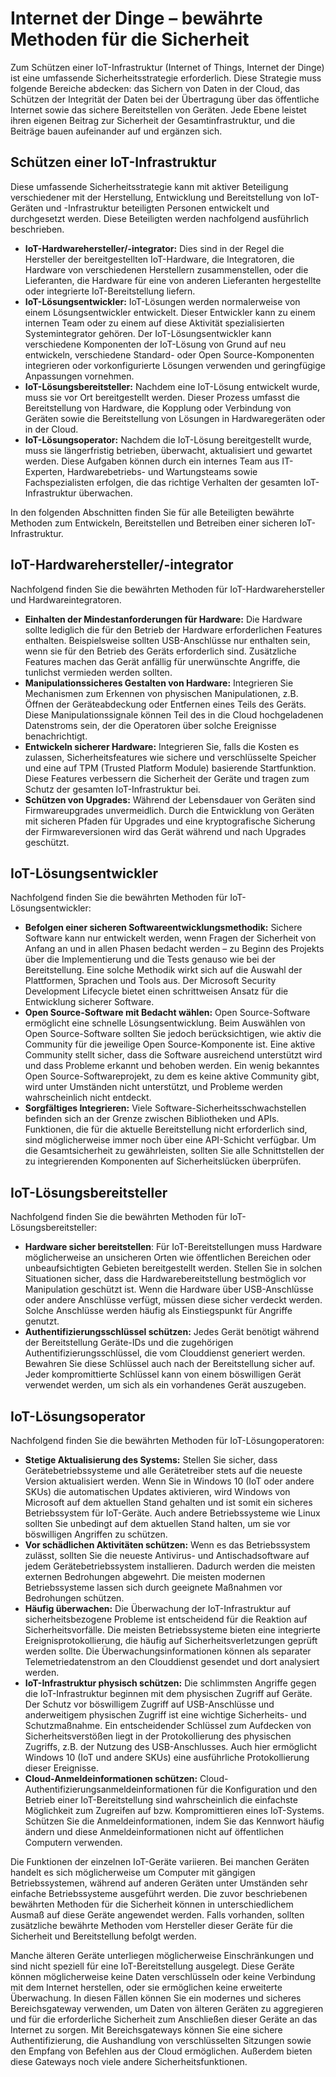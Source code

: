 # <a name="internet-of-things-security-best-practices"></a>Internet der Dinge – bewährte Methoden für die Sicherheit

Zum Schützen einer IoT-Infrastruktur (Internet of Things, Internet der Dinge) ist eine umfassende Sicherheitsstrategie erforderlich. Diese Strategie muss folgende Bereiche abdecken: das Sichern von Daten in der Cloud, das Schützen der Integrität der Daten bei der Übertragung über das öffentliche Internet sowie das sichere Bereitstellen von Geräten. Jede Ebene leistet ihren eigenen Beitrag zur Sicherheit der Gesamtinfrastruktur, und die Beiträge bauen aufeinander auf und ergänzen sich.

## <a name="secure-an-iot-infrastructure"></a>Schützen einer IoT-Infrastruktur

Diese umfassende Sicherheitsstrategie kann mit aktiver Beteiligung verschiedener mit der Herstellung, Entwicklung und Bereitstellung von IoT-Geräten und -Infrastruktur beteiligten Personen entwickelt und durchgesetzt werden. Diese Beteiligten werden nachfolgend ausführlich beschrieben.

* **IoT-Hardwarehersteller/-integrator:** Dies sind in der Regel die Hersteller der bereitgestellten IoT-Hardware, die Integratoren, die Hardware von verschiedenen Herstellern zusammenstellen, oder die Lieferanten, die Hardware für eine von anderen Lieferanten hergestellte oder integrierte IoT-Bereitstellung liefern.
* **IoT-Lösungsentwickler:** IoT-Lösungen werden normalerweise von einem Lösungsentwickler entwickelt. Dieser Entwickler kann zu einem internen Team oder zu einem auf diese Aktivität spezialisierten Systemintegrator gehören. Der IoT-Lösungsentwickler kann verschiedene Komponenten der IoT-Lösung von Grund auf neu entwickeln, verschiedene Standard- oder Open Source-Komponenten integrieren oder vorkonfigurierte Lösungen verwenden und geringfügige Anpassungen vornehmen.
* **IoT-Lösungsbereitsteller:** Nachdem eine IoT-Lösung entwickelt wurde, muss sie vor Ort bereitgestellt werden. Dieser Prozess umfasst die Bereitstellung von Hardware, die Kopplung oder Verbindung von Geräten sowie die Bereitstellung von Lösungen in Hardwaregeräten oder in der Cloud.
* **IoT-Lösungsoperator:** Nachdem die IoT-Lösung bereitgestellt wurde, muss sie längerfristig betrieben, überwacht, aktualisiert und gewartet werden. Diese Aufgaben können durch ein internes Team aus IT-Experten, Hardwarebetriebs- und Wartungsteams sowie Fachspezialisten erfolgen, die das richtige Verhalten der gesamten IoT-Infrastruktur überwachen.

In den folgenden Abschnitten finden Sie für alle Beteiligten bewährte Methoden zum Entwickeln, Bereitstellen und Betreiben einer sicheren IoT-Infrastruktur.

## <a name="iot-hardware-manufacturerintegrator"></a>IoT-Hardwarehersteller/-integrator

Nachfolgend finden Sie die bewährten Methoden für IoT-Hardwarehersteller und Hardwareintegratoren.

* **Einhalten der Mindestanforderungen für Hardware:** Die Hardware sollte lediglich die für den Betrieb der Hardware erforderlichen Features enthalten. Beispielsweise sollten USB-Anschlüsse nur enthalten sein, wenn sie für den Betrieb des Geräts erforderlich sind. Zusätzliche Features machen das Gerät anfällig für unerwünschte Angriffe, die tunlichst vermieden werden sollten.
* **Manipulationssicheres Gestalten von Hardware:** Integrieren Sie Mechanismen zum Erkennen von physischen Manipulationen, z.B. Öffnen der Geräteabdeckung oder Entfernen eines Teils des Geräts. Diese Manipulationssignale können Teil des in die Cloud hochgeladenen Datenstroms sein, der die Operatoren über solche Ereignisse benachrichtigt.
* **Entwickeln sicherer Hardware:** Integrieren Sie, falls die Kosten es zulassen, Sicherheitsfeatures wie sichere und verschlüsselte Speicher und eine auf TPM (Trusted Platform Module) basierende Startfunktion. Diese Features verbessern die Sicherheit der Geräte und tragen zum Schutz der gesamten IoT-Infrastruktur bei.
* **Schützen von Upgrades:** Während der Lebensdauer von Geräten sind Firmwareupgrades unvermeidlich. Durch die Entwicklung von Geräten mit sicheren Pfaden für Upgrades und eine kryptografische Sicherung der Firmwareversionen wird das Gerät während und nach Upgrades geschützt.

## <a name="iot-solution-developer"></a>IoT-Lösungsentwickler

Nachfolgend finden Sie die bewährten Methoden für IoT-Lösungsentwickler:

* **Befolgen einer sicheren Softwareentwicklungsmethodik:** Sichere Software kann nur entwickelt werden, wenn Fragen der Sicherheit von Anfang an und in allen Phasen bedacht werden – zu Beginn des Projekts über die Implementierung und die Tests genauso wie bei der Bereitstellung. Eine solche Methodik wirkt sich auf die Auswahl der Plattformen, Sprachen und Tools aus. Der Microsoft Security Development Lifecycle bietet einen schrittweisen Ansatz für die Entwicklung sicherer Software.
* **Open Source-Software mit Bedacht wählen:** Open Source-Software ermöglicht eine schnelle Lösungsentwicklung. Beim Auswählen von Open Source-Software sollten Sie jedoch berücksichtigen, wie aktiv die Community für die jeweilige Open Source-Komponente ist. Eine aktive Community stellt sicher, dass die Software ausreichend unterstützt wird und dass Probleme erkannt und behoben werden. Ein wenig bekanntes Open Source-Softwareprojekt, zu dem es keine aktive Community gibt, wird unter Umständen nicht unterstützt, und Probleme werden wahrscheinlich nicht entdeckt.
* **Sorgfältiges Integrieren:** Viele Software-Sicherheitsschwachstellen befinden sich an der Grenze zwischen Bibliotheken und APIs. Funktionen, die für die aktuelle Bereitstellung nicht erforderlich sind, sind möglicherweise immer noch über eine API-Schicht verfügbar. Um die Gesamtsicherheit zu gewährleisten, sollten Sie alle Schnittstellen der zu integrierenden Komponenten auf Sicherheitslücken überprüfen.

## <a name="iot-solution-deployer"></a>IoT-Lösungsbereitsteller

Nachfolgend finden Sie die bewährten Methoden für IoT-Lösungsbereitsteller:

* **Hardware sicher bereitstellen**: Für IoT-Bereitstellungen muss Hardware möglicherweise an unsicheren Orten wie öffentlichen Bereichen oder unbeaufsichtigten Gebieten bereitgestellt werden. Stellen Sie in solchen Situationen sicher, dass die Hardwarebereitstellung bestmöglich vor Manipulation geschützt ist. Wenn die Hardware über USB-Anschlüsse oder andere Anschlüsse verfügt, müssen diese sicher verdeckt werden. Solche Anschlüsse werden häufig als Einstiegspunkt für Angriffe genutzt.
* **Authentifizierungsschlüssel schützen:** Jedes Gerät benötigt während der Bereitstellung Geräte-IDs und die zugehörigen Authentifizierungsschlüssel, die vom Clouddienst generiert werden. Bewahren Sie diese Schlüssel auch nach der Bereitstellung sicher auf. Jeder kompromittierte Schlüssel kann von einem böswilligen Gerät verwendet werden, um sich als ein vorhandenes Gerät auszugeben.

## <a name="iot-solution-operator"></a>IoT-Lösungsoperator

Nachfolgend finden Sie die bewährten Methoden für IoT-Lösungoperatoren:

* **Stetige Aktualisierung des Systems:** Stellen Sie sicher, dass Gerätebetriebssysteme und alle Gerätetreiber stets auf die neueste Version aktualisiert werden. Wenn Sie in Windows 10 (IoT oder andere SKUs) die automatischen Updates aktivieren, wird Windows von Microsoft auf dem aktuellen Stand gehalten und ist somit ein sicheres Betriebssystem für IoT-Geräte. Auch andere Betriebssysteme wie Linux sollten Sie unbedingt auf dem aktuellen Stand halten, um sie vor böswilligen Angriffen zu schützen.
* **Vor schädlichen Aktivitäten schützen:** Wenn es das Betriebssystem zulässt, sollten Sie die neueste Antivirus- und Antischadsoftware auf jedem Gerätebetriebssystem installieren. Dadurch werden die meisten externen Bedrohungen abgewehrt. Die meisten modernen Betriebssysteme lassen sich durch geeignete Maßnahmen vor Bedrohungen schützen.
* **Häufig überwachen:** Die Überwachung der IoT-Infrastruktur auf sicherheitsbezogene Probleme ist entscheidend für die Reaktion auf Sicherheitsvorfälle. Die meisten Betriebssysteme bieten eine integrierte Ereignisprotokollierung, die häufig auf Sicherheitsverletzungen geprüft werden sollte. Die Überwachungsinformationen können als separater Telemetriedatenstrom an den Clouddienst gesendet und dort analysiert werden.
* **IoT-Infrastruktur physisch schützen:** Die schlimmsten Angriffe gegen die IoT-Infrastruktur beginnen mit dem physischen Zugriff auf Geräte. Der Schutz vor böswilligem Zugriff auf USB-Anschlüsse und anderweitigem physischen Zugriff ist eine wichtige Sicherheits- und Schutzmaßnahme. Ein entscheidender Schlüssel zum Aufdecken von Sicherheitsverstößen liegt in der Protokollierung des physischen Zugriffs, z.B. der Nutzung des USB-Anschlusses. Auch hier ermöglicht Windows 10 (IoT und andere SKUs) eine ausführliche Protokollierung dieser Ereignisse.
* **Cloud-Anmeldeinformationen schützen:** Cloud-Authentifizierungsanmeldeinformationen für die Konfiguration und den Betrieb einer IoT-Bereitstellung sind wahrscheinlich die einfachste Möglichkeit zum Zugreifen auf bzw. Kompromittieren eines IoT-Systems. Schützen Sie die Anmeldeinformationen, indem Sie das Kennwort häufig ändern und diese Anmeldeinformationen nicht auf öffentlichen Computern verwenden.

Die Funktionen der einzelnen IoT-Geräte variieren. Bei manchen Geräten handelt es sich möglicherweise um Computer mit gängigen Betriebssystemen, während auf anderen Geräten unter Umständen sehr einfache Betriebssysteme ausgeführt werden. Die zuvor beschriebenen bewährten Methoden für die Sicherheit können in unterschiedlichem Ausmaß auf diese Geräte angewendet werden. Falls vorhanden, sollten zusätzliche bewährte Methoden vom Hersteller dieser Geräte für die Sicherheit und Bereitstellung befolgt werden.

Manche älteren Geräte unterliegen möglicherweise Einschränkungen und sind nicht speziell für eine IoT-Bereitstellung ausgelegt. Diese Geräte können möglicherweise keine Daten verschlüsseln oder keine Verbindung mit dem Internet herstellen, oder sie ermöglichen keine erweiterte Überwachung. In diesen Fällen können Sie ein modernes und sicheres Bereichsgateway verwenden, um Daten von älteren Geräten zu aggregieren und für die erforderliche Sicherheit zum Anschließen dieser Geräte an das Internet zu sorgen. Mit Bereichsgateways können Sie eine sichere Authentifizierung, die Aushandlung von verschlüsselten Sitzungen sowie den Empfang von Befehlen aus der Cloud ermöglichen. Außerdem bieten diese Gateways noch viele andere Sicherheitsfunktionen.